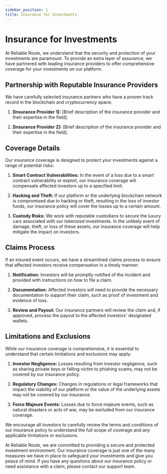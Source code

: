 ```yaml
---
sidebar_position: 1
title: Insurance for Investments
---
```


# Insurance for Investments

At Reliable Route, we understand that the security and protection of your investments are paramount. To provide an extra layer of assurance, we have partnered with leading insurance providers to offer comprehensive coverage for your investments on our platform.

## Partnership with Reputable Insurance Providers

We have carefully selected insurance partners who have a proven track record in the blockchain and cryptocurrency space:

1. **[Insurance Provider 1]:** [Brief description of the insurance provider and their expertise in the field].

2. **[Insurance Provider 2]:** [Brief description of the insurance provider and their expertise in the field].

## Coverage Details

Our insurance coverage is designed to protect your investments against a range of potential risks:

1. **Smart Contract Vulnerabilities:** In the event of a loss due to a smart contract vulnerability or exploit, our insurance coverage will compensate affected investors up to a specified limit.

2. **Hacking and Theft:** If our platform or the underlying blockchain network is compromised due to hacking or theft, resulting in the loss of investor funds, our insurance policy will cover the losses up to a certain amount.

3. **Custody Risks:** We work with reputable custodians to secure the luxury cars associated with our tokenized investments. In the unlikely event of damage, theft, or loss of these assets, our insurance coverage will help mitigate the impact on investors.

## Claims Process

If an insured event occurs, we have a streamlined claims process to ensure that affected investors receive compensation in a timely manner:

1. **Notification:** Investors will be promptly notified of the incident and provided with instructions on how to file a claim.

2. **Documentation:** Affected investors will need to provide the necessary documentation to support their claim, such as proof of investment and evidence of loss.

3. **Review and Payout:** Our insurance partners will review the claim and, if approved, process the payout to the affected investors' designated wallets.

## Limitations and Exclusions

While our insurance coverage is comprehensive, it is essential to understand that certain limitations and exclusions may apply:

1. **Investor Negligence:** Losses resulting from investor negligence, such as sharing private keys or falling victim to phishing scams, may not be covered by our insurance policy.

2. **Regulatory Changes:** Changes in regulations or legal frameworks that impact the viability of our platform or the value of the underlying assets may not be covered by our insurance.

3. **Force Majeure Events:** Losses due to force majeure events, such as natural disasters or acts of war, may be excluded from our insurance coverage.

We encourage all investors to carefully review the terms and conditions of our insurance policy to understand the full scope of coverage and any applicable limitations or exclusions.

At Reliable Route, we are committed to providing a secure and protected investment environment. Our insurance coverage is just one of the many measures we have in place to safeguard your investments and give you peace of mind. If you have any questions about our insurance policy or need assistance with a claim, please contact our support team.